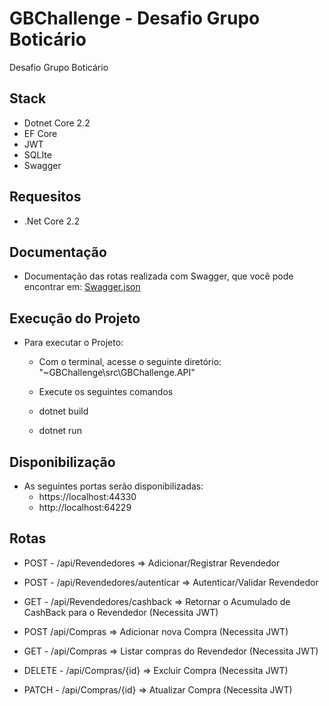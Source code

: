 # GBChallenge - Desafio Grupo Boticário
Desafio Grupo Boticário

## Stack 

- Dotnet Core 2.2
- EF Core
- JWT
- SQLIte
- Swagger

## Requesitos

- .Net Core 2.2 

## Documentação

- Documentação das rotas realizada com Swagger, que você pode encontrar em: [Swagger.json](docs/Swagger_GrupoBoticario_Challenge.json)

## Execução do Projeto

- Para executar o Projeto:
    - Com o terminal, acesse o seguinte diretório: "~GBChallenge\src\GBChallenge.API"
    
    - Execute os seguintes comandos

    - dotnet build
    - dotnet run

## Disponibilização
- As seguintes portas serão disponibilizadas:
    - https://localhost:44330
    - http://localhost:64229


## Rotas 
- POST - /api/Revendedores => Adicionar/Registrar Revendedor
- POST - /api/Revendedores/autenticar => Autenticar/Validar Revendedor
- GET - /api/Revendedores/cashback => Retornar o Acumulado de CashBack para o Revendedor (Necessita JWT)
      
- POST /api/Compras => Adicionar nova Compra (Necessita JWT)
- GET - /api/Compras => Listar compras do Revendedor (Necessita JWT)
- DELETE - /api/Compras/{id} => Excluir Compra (Necessita JWT)
- PATCH - /api/Compras/{id} => Atualizar Compra (Necessita JWT)


